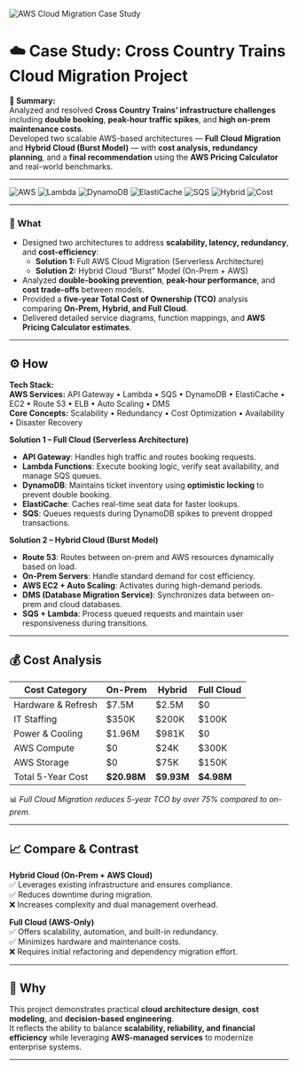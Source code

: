 ![AWS Cloud Migration Case Study](https://img.shields.io/badge/Cloud%20Architecture-Hybrid%20%7C%20Full%20AWS%20Migration-orange?logo=amazon-aws&logoColor=white&style=for-the-badge)

# ☁️ Case Study: Cross Country Trains Cloud Migration Project

**🚀 Summary:**  
Analyzed and resolved **Cross Country Trains’ infrastructure challenges** including **double booking**, **peak-hour traffic spikes**, and **high on-prem maintenance costs**.  
Developed two scalable AWS-based architectures — **Full Cloud Migration** and **Hybrid Cloud (Burst Model)** — with **cost analysis, redundancy planning**, and a **final recommendation** using the **AWS Pricing Calculator** and real-world benchmarks.

---

![AWS](https://img.shields.io/badge/AWS-Architecture-orange?logo=amazon-aws&logoColor=white)
![Lambda](https://img.shields.io/badge/Compute-Lambda-yellow?logo=awslambda&logoColor=white)
![DynamoDB](https://img.shields.io/badge/Database-DynamoDB-blue?logo=amazondynamodb&logoColor=white)
![ElastiCache](https://img.shields.io/badge/Cache-ElastiCache-teal?logo=amazonaws&logoColor=white)
![SQS](https://img.shields.io/badge/Queue-SQS-purple?logo=amazonsqs&logoColor=white)
![Hybrid](https://img.shields.io/badge/Architecture-Hybrid%20%7C%20Serverless-success)
![Cost](https://img.shields.io/badge/Analysis-AWS%20Pricing%20Calculator-lightgrey)

---

### **🧩 What**
- Designed two architectures to address **scalability, latency, redundancy**, and **cost-efficiency**:
  - **Solution 1:** Full AWS Cloud Migration (Serverless Architecture)
  - **Solution 2:** Hybrid Cloud “Burst” Model (On-Prem + AWS)  
- Analyzed **double-booking prevention**, **peak-hour performance**, and **cost trade-offs** between models.  
- Provided a **five-year Total Cost of Ownership (TCO)** analysis comparing **On-Prem, Hybrid, and Full Cloud**.  
- Delivered detailed service diagrams, function mappings, and **AWS Pricing Calculator estimates**.  

---

## **⚙️ How**

**Tech Stack:**  
**AWS Services:** API Gateway • Lambda • SQS • DynamoDB • ElastiCache • EC2 • Route 53 • ELB • Auto Scaling • DMS  
**Core Concepts:** Scalability • Redundancy • Cost Optimization • Availability • Disaster Recovery  

**Solution 1 – Full Cloud (Serverless Architecture)**  
- **API Gateway**: Handles high traffic and routes booking requests.  
- **Lambda Functions**: Execute booking logic, verify seat availability, and manage SQS queues.  
- **DynamoDB**: Maintains ticket inventory using **optimistic locking** to prevent double booking.  
- **ElastiCache**: Caches real-time seat data for faster lookups.  
- **SQS**: Queues requests during DynamoDB spikes to prevent dropped transactions.  

**Solution 2 – Hybrid Cloud (Burst Model)**  
- **Route 53**: Routes between on-prem and AWS resources dynamically based on load.  
- **On-Prem Servers**: Handle standard demand for cost efficiency.  
- **AWS EC2 + Auto Scaling**: Activates during high-demand periods.  
- **DMS (Database Migration Service)**: Synchronizes data between on-prem and cloud databases.  
- **SQS + Lambda**: Process queued requests and maintain user responsiveness during transitions.  

---

## **💰 Cost Analysis**

| Cost Category | On-Prem | Hybrid | Full Cloud |
|----------------|----------|---------|-------------|
| Hardware & Refresh | $7.5M | $2.5M | $0 |
| IT Staffing | $350K | $200K | $100K |
| Power & Cooling | $1.96M | $981K | $0 |
| AWS Compute | $0 | $24K | $300K |
| AWS Storage | $0 | $75K | $150K |
| Total 5-Year Cost | **$20.98M** | **$9.93M** | **$4.98M** |

📊 *Full Cloud Migration reduces 5-year TCO by over 75% compared to on-prem.*  

---

## **📈 Compare & Contrast**

**Hybrid Cloud (On-Prem + AWS Cloud)**  
✅ Leverages existing infrastructure and ensures compliance.  
✅ Reduces downtime during migration.  
❌ Increases complexity and dual management overhead.  

**Full Cloud (AWS-Only)**  
✅ Offers scalability, automation, and built-in redundancy.  
✅ Minimizes hardware and maintenance costs.  
❌ Requires initial refactoring and dependency migration effort.  

---

## **🎯 Why**
This project demonstrates practical **cloud architecture design**, **cost modeling**, and **decision-based engineering**.  
It reflects the ability to balance **scalability, reliability, and financial efficiency** while leveraging **AWS-managed services** to modernize enterprise systems.  

---
